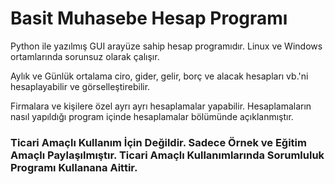   # Basit Muhasebe Hesap Programı
  
  Python ile yazılmış GUI arayüze sahip hesap programıdır. Linux ve Windows ortamlarında sorunsuz olarak çalışır.

  Aylık ve Günlük ortalama ciro, gider, gelir, borç ve alacak hesapları vb.'ni hesaplayabilir ve görselleştirebilir. 

  Firmalara ve kişilere özel ayrı ayrı hesaplamalar yapabilir. Hesaplamaların nasıl yapıldığı program içinde hesaplamalar bölümünde açıklanmıştır.
  
  ### Ticari Amaçlı Kullanım İçin Değildir. Sadece Örnek ve Eğitim Amaçlı Paylaşılmıştır. Ticari Amaçlı Kullanımlarında Sorumluluk Programı Kullanana Aittir.
